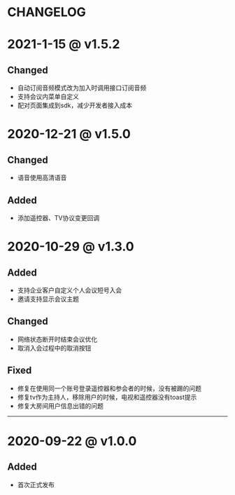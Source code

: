 # CHANGELOG

# 2021-1-15 @ v1.5.2

## Changed

* 自动订阅音频模式改为加入时调用接口订阅音频
* 支持会议内菜单自定义
* 配对页面集成到sdk，减少开发者接入成本

# 2020-12-21 @ v1.5.0

## Changed
* 语音使用高清语音

## Added
* 添加遥控器、TV协议变更回调

# 2020-10-29 @ v1.3.0

## Added

* 支持企业客户自定义个人会议短号入会
* 邀请支持显示会议主题


## Changed

* 网络状态断开时结束会议优化
* 取消入会过程中的取消按钮

## Fixed

* 修复在使用同一个账号登录遥控器和参会者的时候，没有被踢的问题
* 修复tv作为主持人，移除用户的时候，电视和遥控器没有toast提示
* 修复大房间用户信息出错的问题



-------
# 2020-09-22 @ v1.0.0

## Added
* 首次正式发布



